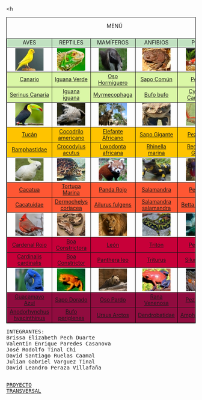 <h<html>
<head>
<title>ANIMALES</title>
</head>
<body>

  <table align="center" border="1" bordercolor="black">
<caption>

MENÚ

</caption>


<tr align=center bgcolor="C1E1C1">

<td>AVES<t/d>
<td>REPTILES<t/d>
<td>MAMÍFEROS<t/d>
<td>ANFIBIOS<t/d>
<td>PECES<t/d>

</tr>

<tr align=center>
<td><a href="canario.html"><img src="canario.jpg" align="center" alt= "ave1"></a><t/d>
<td><a href="reptiles.html"><img src="iguana.jpg" align="center" alt= "reptil"></a><t/d>
<td><a href="osohor.html"><img src="osohor.jpg" align="center" alt= "mamifero"></a><t/d>
<td><a href="https://reinoanimalia.fandom.com/es/wiki/Sapo_Com%C3%BAn"><img src="sapoc.jpg" align="center" alt= "anfibio"></a><t/d>
<td><a href="https://es.wikipedia.org/wiki/Cyprinus_carpio_koi"><img src="pezkoi.jpg" align="center" alt= "KOI"></a><t/d>


</tr>

<tr align=center bgcolor="DAF7A6">
<td><a href="canario.html">Canario</a><t/d>
<td><a href="reptiles.html">Iguana Verde</a><t/d>
<td><a href="osohor.html">Oso Hormiguero</a><t/d>
<td><a href="https://reinoanimalia.fandom.com/es/wiki/Sapo_Com%C3%BAn">Sapo Común</a><t/d>
<td><a href="https://es.wikipedia.org/wiki/Cyprinus_carpio_koi">Pez Koi</a><t/d>


</tr>

<tr align=center bgcolor="DAF7A6">
<td><a href="canario.html">Serinus Canaria</a><t/d><t/d>
<td><a href="reptiles.html">Iguana iguana</a><t/d>
<td><a href="osohor.html">Myrmecophaga</a><t/d>
<td><a href="https://reinoanimalia.fandom.com/es/wiki/Sapo_Com%C3%BAn">Bufo bufo</a><t/d>
<td><a href="https://es.wikipedia.org/wiki/Cyprinus_carpio_koi">Cyprinus Carpio Koi</a><t/d>


</tr>

<tr align=center>
<td><a href="tucan.html"><img src="tucan.jpg" align="center" alt= "tucan"></a><t/d>
<td><a href="reptiles.html"><img src="coco.jpg" align="center" alt= "reptil"></a><t/d>
<td><a href="elefante.html"><img src="elefante.jpg" align="center" alt= "mamifero"></a><t/d>
<td><a href="https://www.naturalista.mx/guide_taxa/463852"><img src="sapog.jpg" align="center" alt= "anfibio"></a><t/d>
<td><a href="https://es.wikipedia.org/wiki/Cyprinus_carpio_koi"><img src="pezremo.jpg" align="center" alt= "remo"></a><t/d>


</tr>

<tr align=center bgcolor="FFC300">
<td><a href="tucan.html">Tucán</a><t/d>
<td><a href="reptiles.html">Cocodrilo americano</a><t/d>
<td><a href="elefante.html">Elefante Africano</a><t/d>
<td><a href="https://www.naturalista.mx/guide_taxa/463852">Sapo Gigante</a><t/d>
<td><a href="https://es.wikipedia.org/wiki/Regalecus_glesne">Pez Remo</a><t/d>


</tr>

<tr align=center bgcolor="FFC300">
<td><a href="tucan.html">Ramphastidae</a><t/d>
<td><a href="reptiles.html">Crocodylus acutus</a><t/d>
<td><a href="elefante.html">Loxodonta africana</a><t/d>
<td><a href="https://www.naturalista.mx/guide_taxa/463852">Rhinella marina</a><t/d>
<td><a href="https://es.wikipedia.org/wiki/Regalecus_glesne">Regalecus Glesne</a><t/d>


</tr>

<tr align=center>
<td><a href="cacatua.html"><img src="cacatua.jpg" align="center" alt= "cacatua"></a><t/d>
<td><a href="reptiles.html"><img src="tortuga.jpg" align="center" alt= "reptil"></a><t/d>
<td><a href="panda.html"><img src="panda.jpg" align="center" alt= "mamifero"></a><t/d>
<td><a href="https://es.m.wikipedia.org/wiki/Salamandra_salamandra"><img src="salamandra.jpg" align="center" alt= "anfibio"></a><t/d>
<td><a href="https://es.wikipedia.org/wiki/Betta_splendens"><img src="pezbeta.jpg" align="center" alt= "beta"></a><t/d>


</tr>

<tr align=center bgcolor="FF5733">
<td><a href="cacatua.html">Cacatua</a><t/d><t/d><t/d>
<td><a href="reptiles.html">Tortuga Marina</a><t/d>
<td><a href="panda.html">Panda Rojo</a><t/d>
<td><a href="https://es.m.wikipedia.org/wiki/Salamandra_salamandra">Salamandra</a><t/d>
<td><a href="https://es.wikipedia.org/wiki/Betta_splendens">Pez Beta</a><t/d>


</tr>
<tr align=center bgcolor="FF5733">
<td><a href="cacatua.html">Cacatuidae</a><t/d><t/d><t/d>
<td><a href="reptiles.html">Dermochelys coriacea</a><t/d>
<td><a href="panda.html">Ailurus fulgens</a><t/d>
<td><a href="https://es.m.wikipedia.org/wiki/Salamandra_salamandra">Salamandra salamandra</a><t/d>
<td><a href="https://es.wikipedia.org/wiki/Betta_splendens">Betta Spledens</a><t/d>

<tr align=center>

<td><a href="cardenalrojo.html"><img src="cardenal.jpg" align="center" alt= "KOI"></a><t/d>
<td><a href="reptiles.html"><img src="boa.jpg" align="center" alt= "reptil"></a><t/d>
<td><a href="leon.html"><img src="leon.jpg" align="center" alt= "mamifero"></a><t/d>
<td><a href="https://es.m.wikipedia.org/wiki/Triturus"><img src="triton.jpg" align="center" alt= "anfibio"></a><t/d>
<td><a href="https://es.wikipedia.org/wiki/Siluriformes"><img src="pezgato.jpg" align="center" alt= "gato"></a><t/d>

</tr>


<tr align=center bgcolor="C70039">
<td><a href="cardenalrojo.html">Cardenal Rojo</a><t/d><t/d><t/d>
<td><a href="reptiles.html">Boa Constrictora</a><t/d>
<td><a href="leon.html">León</a><t/d>
<td><a href="https://es.m.wikipedia.org/wiki/Triturus">Tritón</a><t/d>
<td><a href="https://es.wikipedia.org/wiki/Siluriformes">Pez Gato</a><t/d>

</tr>


<tr align=center bgcolor="C70039">
<td><a href="cardenalrojo.html">Cardinalis cardinalis</a><t/d><t/d><t/d>
<td><a href="reptil.html">Boa Constrictor</a><t/d>
<td><a href="leon.html">Panthera leo</a><t/d>
<td><a href="https://es.m.wikipedia.org/wiki/Triturus">Triturus</a><t/d>
<td><a href="https://es.wikipedia.org/wiki/Siluriformes">Siluriformes</a><t/d>

</tr>


</tr>

<tr align=center>
<td><a href="guacamaya.html"><img src="gazul.jpg" align="center" alt= "KOI"></a><t/d>
<td><a href="reptiles.html"><img src="sapod.jpg" align="center" alt= "reptil"></a><t/d>
<td><a href="osopar.html"><img src="osopar.jpg" align="center" alt= "mamifero"></a><t/d>
<td><a href="https://es.m.wikipedia.org/wiki/Dendrobatidae"><img src="ranav.jpg" align="center" alt= "anfibio"></a><t/d>
<td><a href="https://es.wikipedia.org/wiki/Amphiprioninae"><img src="pezpayaso.jpg" align="center" alt= "ppayaso"></a><t/d>


</tr>


<tr align=center bgcolor="900C3F">
<td><a href="guacamaya.html">Guacamayo Azul</a><t/d><t/d><t/d>
<td><a href="reptiles.html">Sapo Dorado</a><t/d>
<td><a href="osopar.html">Oso Pardo</a><t/d>
<td><a href="https://es.m.wikipedia.org/wiki/Dendrobatidae">Rana Venenosa</a><t/d>
<td><a href="https://es.wikipedia.org/wiki/Amphiprioninae">Pez Payaso</a><t/d>

</tr>

<tr align=center bgcolor="900C3F">
<td><a href="guacamaya.html">Anodorhynchus hyacinthinus</a><t/d><t/d><t/d>
<td><a href="reptiles.html">Bufo periglenes</a><t/d>
<td><a href="osopar.html">Ursus Arctos</a><t/d>
<td><a href="https://es.m.wikipedia.org/wiki/Dendrobatidae">Dendrobatidae</a><t/d>
<td><a href="https://es.wikipedia.org/wiki/Amphiprioninae">Amphiprioninae</a><t/d>

</tr>


</table>
<pre>
INTEGRANTES:
Brissa Elizabeth Pech Duarte
Valentin Enrique Paredes Casanova
José Rodolfo Tinal Chi
David Santiago Ruelas Caamal
Julian Gabriel Varguez Tinal
David Leandro Peraza Villafaña

<a href="https://brissegg.github.io/Transversal/">PROYECTO TRANSVERSAL</a>
</pre>
</body>
</html>
